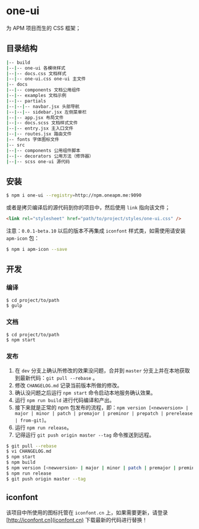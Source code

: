 # one-ui
为 APM 项目而生的 CSS 框架；

## 目录结构
```bash
|-- build
|--|-- one-ui 各模块样式
|--|-- docs.css 文档样式
|--|-- one-ui.css one-ui 主文件
|-- docs
|--|-- components 文档公用组件
|--|-- examples 文档示例
|--|-- partials
|--|--|-- navbar.jsx 头部导航
|--|--|-- sidebar.jsx 左侧菜单栏
|--|-- app.jsx 布局文件
|--|-- docs.scss 文档样式文件
|--|-- entry.jsx 主入口文件
|--|-- routes.jsx 路由文件
|-- fonts 字体图标文件
|-- src
|--|-- components 公用组件脚本
|--|-- decorators 公用方法（修饰器）
|--|-- scss one-ui 源代码
```

## 安装

```bash
$ npm i one-ui --registry=http://npm.oneapm.me:9090
```

或者是拷贝编译后的源代码到你的项目中，然后使用 `link` 指向该文件；
```html
<link rel="stylesheet" href="path/to/project/styles/one-ui.css" />
```

注意：`0.0.1-beta.10` 以后的版本不再集成 `iconfont` 样式类，如需使用请安装 `apm-icon` 包：
```bash
$ npm i apm-icon --save
```

## 开发
### 编译
```bash
$ cd project/to/path
$ gulp
```

### 文档
```bash
$ cd project/to/path
$ npm start
```

### 发布
1. 在 `dev` 分支上确认所修改的效果没问题，合并到 `master` 分支上并在本地获取到最新代码：`git pull --rebase` 。
2. 修改 `CHANGELOG.md` 记录当前版本所做的修改。
3. 确认没问题之后运行 `npm start` 命令启动本地服务确认效果。
4. 运行 `npm run build` 进行代码编译和产出。
5. 接下来就是正常的 npm 包发布的流程，即：`npm version [<newversion> | major | minor | patch | premajor | preminor | prepatch | prerelease | from-git]`。
6. 运行 `npm run release`。
7. 记得运行 `git push origin master --tag` 命令推送到远程。

```bash
$ git pull --rebase
$ vi CHANGELOG.md
$ npm start
$ npm build
$ npm version [<newversion> | major | minor | patch | premajor | preminor | prepatch | prerelease | from-git]
$ npm run release
$ git push origin master --tag
```

## iconfont
该项目中所使用的图标托管在 `iconfont.cn` 上，如果需要更新，请登录 [http://iconfont.cn](iconfont.cn) 下载最新的代码进行替换！
